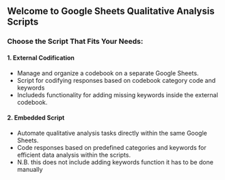 ## Welcome to Google Sheets Qualitative Analysis Scripts

### Choose the Script That Fits Your Needs:

#### 1. **External Codification**
- Manage and organize a codebook on a separate Google Sheets.
- Script for codifying responses based on codebook category code and keywords
- Includeds functionality for adding missing keywords inside the external codebook.

#### 2. **Embedded Script**
- Automate qualitative analysis tasks directly within the same Google Sheets.
- Code responses based on predefined categories and keywords for efficient data analysis within the scripts.
- N.B. this does not include adding keywords function it has to be done manually
